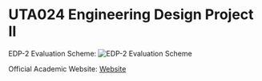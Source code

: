 # UTA024 Engineering Design Project II

EDP-2 Evaluation Scheme:
![EDP-2 Evaluation Scheme](https://github.com/user-attachments/assets/50c9be2b-e843-494c-85b8-9762484d7c15)

Official Academic Website:
[Website](https://sites.google.com/thapar.edu/buggy/home?authuser=0)


